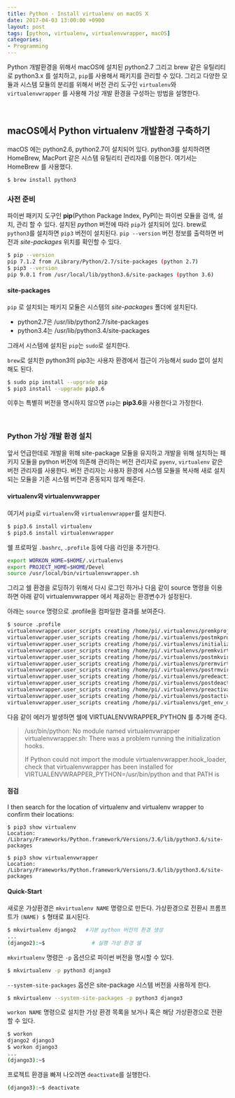 ```yaml
---
title: Python - Install virtualenv on macOS X
date: 2017-04-03 13:00:00 +0900
layout: post
tags: [python, virtualenv, virtualenvwrapper, macOS]
categories: 
- Programming
---
```


Python 개발환경을 위해서 macOS에 설치된 python2.7 그리고 brew 같은 유틸리티로 python3.x 를 설치하고, `pip`를 사용해서 패키지를 관리할 수 있다. 그리고 다양한 모듈과 시스템 모듈의 분리를 위해서 버전 관리 도구인 `virtualenv`와 `virtualenvwrapper` 를 사용해 가상 개발 환경을 구성하는 방법을 설명한다.

<br/>

## macOS에서 Python virtualenv 개발환경 구축하기

macOS 에는 python2.6, python2.7이 설치되어 있다. python3를 설치하려면 HomeBrew, MacPort 같은 시스템 유틸리티 관리자를 이용한다. 여기서는 HomeBrew 를 사용했다.

```sh
$ brew install python3
```

### 사전 준비

파이썬 패키지 도구인 **pip**(Python Package Index, PyPI)는 파이썬 모듈을 검색, 설치, 관리 할 수 있다.
설치된 *python* 버전에 따라 `pip`가 설치되어 있다. brew로 `python3`를 설치하면 `pip3` 버전이 설치된다. `pip --version` 버전 정보를 출력하면 버전과 *site-packages* 위치를 확인할 수 있다.

```sh
$ pip --version
pip 7.1.2 from /Library/Python/2.7/site-packages (python 2.7)
$ pip3 --version
pip 9.0.1 from /usr/local/lib/python3.6/site-packages (python 3.6)
```

#### site-packages

`pip` 로 설치되는 패키지 모듈은 시스템의 *site-packages* 폴더에 설치된다. 
 - python2.7은 /usr/lib/python2.7/site-packages
 - python3.4는 /usr/lib/python3.4/site-packages

그래서 시스템에 설치된 `pip`는 `sudo`로 설치한다.

`brew`로 설치한 python3의 pip3는 사용자 환경에서 접근이 가능해서 sudo 없이 설치해도 된다.

```bash
$ sudo pip install --upgrade pip
$ pip3 install --upgrade pip3.6
```

이후는 특별히 버전을 명시하지 않으면 `pip`는 **pip3.6**을 사용한다고 가정한다. 

<br/>

### Python 가상 개발 환경 설치

앞서 언급한데로 개발을 위해 site-package 모듈을 유지하고 개발을 위해 설치하는 패키지 모듈을 python 버전에 의존해 관리하는 버전 관리자로 `pyenv`, `virtualenv` 같은 버전 관리자를 사용한다. 버전 관리자는 사용자 환경에 시스템 모듈을 복사해 새로 설치되는 모듈을 기존 시스템 버전과 혼동되지 않게 해준다.


#### virtualenv와 virtualenvwrapper

여기서 `pip`로 `virtualenv`와 `virtualenvwrapper`를 설치한다.

```bash
$ pip3.6 install virtualenv
$ pip3.6 install virtualenvwrapper
```

쉘 프로파일 `.bashrc`, `.profile` 등에 다음 라인을 추가한다.

```bash
export WORKON_HOME=$HOME/.virtualenvs
export PROJECT_HOME=$HOME/Devel
source /usr/local/bin/virtualenvwrapper.sh
```

그리고 쉘 환경을 로딩하기 위해서 다시 로그인 하거나 다음 같이 source 명령을 이용하면 아래 같이 virtualenvwrapper 에서 제공하는 환경변수가 설정된다.

아래는 `source` 명령으로 .profile을 컴파일한 결과를 보여준다.

```bash
$ source .profile
virtualenvwrapper.user_scripts creating /home/pi/.virtualenvs/premkproject
virtualenvwrapper.user_scripts creating /home/pi/.virtualenvs/postmkproject
virtualenvwrapper.user_scripts creating /home/pi/.virtualenvs/initialize
virtualenvwrapper.user_scripts creating /home/pi/.virtualenvs/premkvirtualenv
virtualenvwrapper.user_scripts creating /home/pi/.virtualenvs/postmkvirtualenv
virtualenvwrapper.user_scripts creating /home/pi/.virtualenvs/prermvirtualenv
virtualenvwrapper.user_scripts creating /home/pi/.virtualenvs/postrmvirtualenv
virtualenvwrapper.user_scripts creating /home/pi/.virtualenvs/predeactivate
virtualenvwrapper.user_scripts creating /home/pi/.virtualenvs/postdeactivate
virtualenvwrapper.user_scripts creating /home/pi/.virtualenvs/preactivate
virtualenvwrapper.user_scripts creating /home/pi/.virtualenvs/postactivate
virtualenvwrapper.user_scripts creating /home/pi/.virtualenvs/get_env_details
```


다음 같이 에러가 발생하면 쉘에 VIRTUALENVWRAPPER_PYTHON 를 추가해 준다.

> /usr/bin/python: No module named virtualenvwrapper
virtualenvwrapper.sh: There was a problem running the initialization hooks.
> 
> If Python could not import the module virtualenvwrapper.hook_loader,
check that virtualenvwrapper has been installed for
VIRTUALENVWRAPPER_PYTHON=/usr/bin/python and that PATH is


#### 점검


I then search for the location of virtualenv and virtualenv wrapper to confirm their locations:

```
$ pip3 show virtualenv
Location: /Library/Frameworks/Python.framework/Versions/3.6/lib/python3.6/site-packages
```

```
$ pip3 show virtualenvwrapper
Location: /Library/Frameworks/Python.framework/Versions/3.6/lib/python3.6/site-packages
```


#### Quick-Start

새로운 가상환경은 `mkvirtualenv NAME` 명령으로 만든다. 가상환경으로 전환시 프롬프트가 `(NAME) $` 형태로 표시된다.

```bash 
$ mkvirtualenv django2   #기본 python 버전의 환경 생성
...
(django2):~$               # 실행 가상 환경 쉘
```

`mkvirtualenv` 명령은 `-p` 옵션으로 파이썬 버전을 명시할 수 있다.

```bash 
$ mkvirtualenv -p python3 django3
```

`--system-site-packages` 옵션은 site-package 시스템 버전을 사용하게 한다.

```sh
$ mkvirtualenv --system-site-packages -p python3 django3
```


`workon NAME` 명령으로 설치한 가상 환경 목록을 보거나 혹은 해당 가상환경으로 전환할 수 있다.

```bash 
$ workon 
django2 django3
$ workon django3
...
(django3):~$
```


프로젝트 환경을 빠져 나오려면 `deactivate`를 실행한다.

```bash 
(django3):~$ deactivate
```
